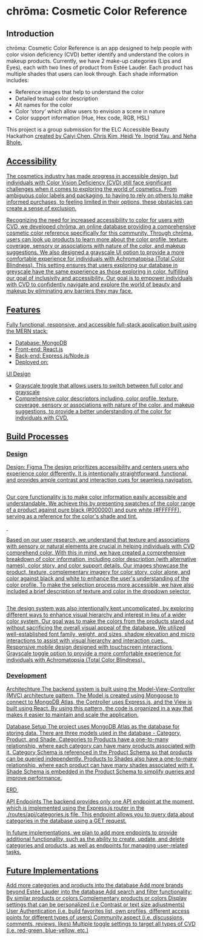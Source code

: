 # chrōma: Cosmetic Color Reference 

## Introduction
chrōma: Cosmetic Color Reference is an app designed to help people with color vision deficiency (CVD) better identify and understand the colors in makeup products. Currently, we have 2 make-up categories (Lips and Eyes), each with two lines of product from Estée Lauder. Each product has multiple shades that users can look through. Each shade information includes:
- Reference images that help to understand the color
- Detailed textual color description
- Alt names for the color
- Color ‘story’ which allow users to envision a scene in nature
- Color support information (Hue, Hex code, RGB, HSL)

This project is a group submission for the ELC Accessible Beauty Hackathon <a href=”https://elchackathon.devpost.com/”> created by Caiyi Chen, Chris Kim, Heidi Ye, Ingrid Yau, and Neha Bhole.

<!-- Neha Bhole - Portfolio -  http://nehabhole.com/ ; Github - https://github.com/bholeneha ; LinkedIn - https://www.linkedin.com/in/nehabhole/ -->


## Accessibility

The cosmetics industry has made progress in accessible design, but individuals with Color Vision Deficiency (CVD) still face significant challenges when it comes to exploring the world of cosmetics. From ambiguous color labels and packaging, to having to rely on others to make informed purchases, to feeling limited in their options, these obstacles can create a sense of exclusion.

Recognizing the need for increased accessibility to color for users with CVD, we developed chrōma, an online database providing a comprehensive cosmetic color reference specifically for this community. Through chrōma, users can look up products to learn more about the color profile, texture, coverage, sensory or associations with nature of the color, and makeup suggestions. We also designed a grayscale UI option to provide a more comfortable experience for individuals with Achromatopisa (Total Color Blindness). This setting ensures that users exploring our database in greyscale have the same experience as those exploring in color, fulfilling our goal of inclusivity and accessibility. Our goal is to empower individuals with CVD to confidently navigate and explore the world of beauty and makeup by eliminating any barriers they may face.

## Features
Fully functional, responsive, and accessible full-stack application built using the MERN stack:	
- Database: MongoDB
- Front-end: React.js
- Back-end: Express.js/Node.js
- Deployed on: 

UI Design
- Grayscale toggle that allows users to switch between full color and grayscale
- Comprehensive color descriptors including, color profile, texture, coverage, sensory or associations with nature of the color, and makeup suggestions, to provide a better understanding of the color for individuals with CVD.

## Build Processes

### Design
Design: Figma 
The design prioritizes accessibility and centers users who experience color differently. It is intentionally straightforward, functional, and provides ample contrast and interaction cues for seamless navigation.

![]()

Our core functionality is to make color information easily accessible and understandable. We achieve this by presenting swatches of the color range of a product against pure black (#000000) and pure white (#FFFFFF), serving as a reference for the color's shade and tint.

![]()
![]()

Based on our user research, we understand that texture and associations with sensory or natural elements are crucial in helping individuals with CVD comprehend color. With this in mind, we have created a comprehensive breakdown of color information, including color description (with alternative names), color story, and color support details. Our images showcase the product, texture, complementary imagery for color story, color alone, and color against black and white to enhance the user's understanding of the color profile. To make the selection process more accessible, we have also included a brief description of texture and color in the dropdown selector.

![]()

The design system was also intentionally kept uncomplicated, by exploring different ways to enhance visual hierarchy and interest in lieu of a wider color system. Our goal was to make the colors from the products stand out without sacrificing the overall visual appeal of the database. We utilized well-established font family, weight, and sizes, shadow elevation and micro interactions to assist with visual hierarchy and interaction cues.
![]()
![]()
Responsive mobile design designed with touchscreen interactions
![]()
Grayscale toggle option to provide a more comfortable experience for individuals with Achromatopsia (Total Color Blindness).
![]()

### Development

Architechture
The backend system is built using the Model-View-Controller (MVC) architecture pattern. The Model is created using Mongoose to connect to MongoDB Atlas, the Controller uses Express.js, and the View is built using React. By using this pattern, the code is organized in a way that makes it easier to maintain and scale the application.

Database Setup
The project uses MongoDB Atlas as the database for storing data. There are three models used in the database - Category, Product, and Shade.
Categories to Products have a one-to-many relationship, where each category can have many products associated with it.
Category Schema is referenced in the Product Schema so that products can be queried independently.
Products to Shades also have a one-to-many relationship, where each product can have many shades associated with it.
Shade Schema is embedded in the Product Schema to simplify queries and improve performance. 

ERD
![]()

API Endpoints
The backend provides only one API endpoint at the moment, which is implemented using the Express.js router in the ./routes/api/categories.js file. This endpoint allows you to query data about categories in the database using a GET request.

In future implementations, we plan to add more endpoints to provide additional functionality, such as the ability to create, update, and delete categories and products, as well as endpoints for managing user-related tasks.


## Future Implementations
Add more categories and products into the database
Add more brands beyond Estée Lauder into the database
Add search and filter functionality:
By similar products or colors
Complementary products or colors
Display settings that can be personalized (i.e Contrast or text size adjustments)
User Authentication (i.e. build favorites list, own profiles, different access points for different types of users) 
Community aspect (i.e. discussions, comments, reviews, likes)
Multiple toggle settings to target all types of CVD (i.e. red-green, blue-yellow, etc.)
